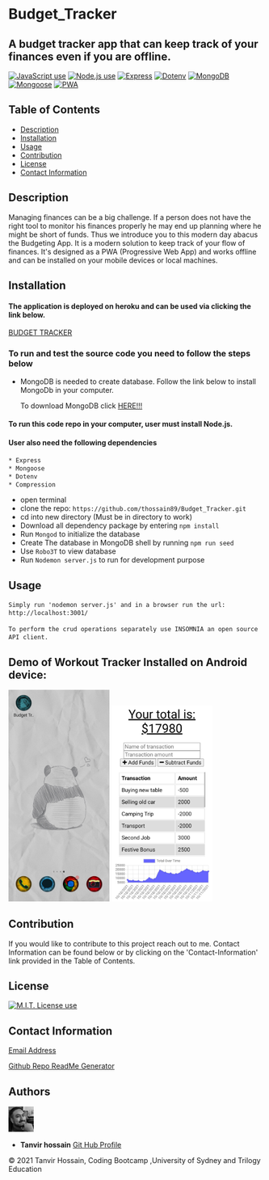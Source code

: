 # Budget_Tracker  

## A budget tracker app that can keep track of your finances even if you are offline.


<a href="https://img.shields.io/badge/JavaScipt-100%25-yellow"><img alt="JavaScript use" src="https://img.shields.io/badge/JavaScipt-100%25-yellow"></a> <a href="https://img.shields.io/badge/Used-Node.js-red"><img alt="Node.js use" src="https://img.shields.io/badge/Used-Node.js-red"></a> <a href="https://img.shields.io/badge/Used-Express-orange"><img alt="Express" src="https://img.shields.io/badge/Used-Express-orange"></a> <a href="https://img.shields.io/badge/Used-Dotenv-blueviolet"><img alt="Dotenv" src="https://img.shields.io/badge/Used-Dotenv-blueviolet"></a> <a href="https://img.shields.io/badge/Used-MongoDB-informational"><img alt="MongoDB" src="https://img.shields.io/badge/Used-MongoDB-informational"></a> <a href="https://img.shields.io/badge/Used-Mongoose-success"><img alt="Mongoose" src="https://img.shields.io/badge/Used-Mongoose-success"></a> <a href="https://img.shields.io/badge/Used-PWA-9cf"><img alt="PWA" src="https://img.shields.io/badge/Used-PWA-9cf"></a> 



## Table of Contents

- [Description](#description)
- [Installation](#installation)
- [Usage](#usage)
- [Contribution](#contribution)
- [License](#license)
- [Contact Information](#contact-information)

## Description

  Managing finances can be a big challenge. If a person does not have the right tool to monitor his finances properly he may end up planning where he might be short of funds. Thus we introduce you to this modern day abacus the Budgeting App. It is a modern solution to keep track of your flow of finances. It's designed as a PWA (Progressive Web App) and works offline and can be installed on your mobile devices or local machines.

## Installation  

#### The application is deployed on heroku and can be used via clicking the link below.  

[BUDGET TRACKER](https://boiling-depths-21025.herokuapp.com/)

### To run and test the source code you need to follow the steps below

 * MongoDB is needed to create database. Follow the link below to install MongoDb in your computer.  

    To download MongoDB click [HERE!!!](https://www.mongodb.com/cloud/atlas/lp/try2-de?utm_content=rlsapostreg&utm_source=google&utm_campaign=gs_apac_rlsamulti_search_brand_dsa_atlas_desktop_rlsa_postreg&utm_term=&utm_medium=cpc_paid_search&utm_ad=b&utm_ad_campaign_id=14412646494&gclid=CjwKCAjwqeWKBhBFEiwABo_XBh5uZPBnBDKggMUYPRr8qnA0zkpf6QoTsvu-ha-dGjg8HeF8sSJVBRoCnvgQAvD_BwE)  

 
#### To run this code repo in your computer, user must install Node.js. 
#### User also need the following dependencies

    * Express
    * Mongoose 
    * Dotenv     
    * Compression

- open terminal
- clone the repo: `https://github.com/thossain89/Budget_Tracker.git`
- cd into new directory (Must be in directory to work) 
- Download all dependency package by entering `npm install`
- Run `Mongod` to initialize the database
- Create The database in MongoDB shell by running `npm run seed`
- Use `Robo3T` to view database
- Run `Nodemon server.js` to run for development purpose 



## Usage

```
Simply run 'nodemon server.js' and in a browser run the url: 
http://localhost:3001/

To perform the crud operations separately use INSOMNIA an open source API client. 
```


## Demo of Workout Tracker Installed on Android device:

<img src="./assets/img/demo1.jpg" alt="demo1" width='200'/>
<img src="./assets/img/demo2.jpg" alt="demo1" width='200'/>    


## Contribution

If you would like to contribute to this project reach out to me. Contact Information can be found below or by clicking on the 'Contact-Information' link provided in the Table of Contents.

## License

<a href="https://img.shields.io/badge/License-MIT-brightgreen"><img alt="M.I.T. License use" src="https://img.shields.io/badge/License-MIT-brightgreen"></a>

## Contact Information

[Email Address](tanvirhossain2006@gmail.com)

[Github Repo ReadMe Generator](https://github.com/thossain89/Team_Profile_Generator.git)

## Authors   

<img src="./assets/img/tanvir.jpg" width="50">  


* **Tanvir hossain** [Git Hub Profile](https://github.com/thossain89)  

&copy; 2021 Tanvir Hossain, Coding Bootcamp ,University of Sydney and Trilogy Education

